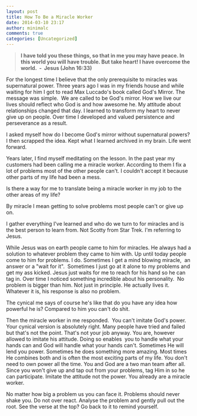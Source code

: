 ```yaml
---
layout: post
title: How To Be a Miracle Worker
date: 2014-03-10 23:17
author: minimalc
comments: true
categories: [Uncategorized]
---
```

<blockquote><strong>I have told you these things, so that in me you may have peace. In this world you will have trouble. But take heart! I have overcome the world.&nbsp; </strong>
<strong>-&nbsp; Jesus (John 16:33)</strong>

</blockquote>

For the longest time I believe that the only prerequisite to miracles was supernatural power. Three years ago I was in my friends house and while waiting for him I got to read Max Luccado's book called God's Mirror. The message was simple.&nbsp; We are called to be God's mirror. How we live our lives should reflect who God is and how awesome he. My attitude about relationships changed that day. I learned to transform my heart to never give up on people. Over time I developed and valued persistence and perseverance as a result.&nbsp; 

I asked myself how do I become God's mirror without supernatural powers? I then scrapped the idea. Kept what I learned archived in my brain. Life went forward. 

Years later, I find myself meditating on the lesson. In the past year my customers had been calling me a miracle worker. According to them I fix a lot of problems most of the other people can't. I couldn't accept it because other parts of my life had been a mess.

Is there a way for me to translate being a miracle worker in my job to the other areas of my life? 

By miracle I mean getting to solve problems most people can't or give up on. 

I gather everything I've learned and who do we turn to for miracles and is the best person to learn from. Not Scotty from Star Trek. I'm referring to Jesus. 

While Jesus was on earth people came to him for miracles. He always had a solution to whatever problem they came to him with. Up until today people come to him for problems. I do. Sometimes I get a mind blowing miracle,&nbsp; an answer or a "wait for it".&nbsp; Sometimes I just go at it alone to my problems and get my ass kicked. Jesus just waits for me to reach for his hand so he can tag in. Over time I noticed something incredible about his personality.&nbsp; No problem is bigger than him. Not just in principle. He actually lives it. Whatever it is, his response is also no problem. 

The cynical me says of course he's like that do you have any idea how powerful he is? Compared to him you can't do shit. 

Then the miracle worker in me responded.&nbsp; You can't imitate God's power. Your cynical version is absolutely right. Many people have tried and failed but that's not the point. That's not your job anyway. You are, however allowed to imitate his attitude. Doing so enables&nbsp; you to handle what your hands can and God will handle what your hands can't. Sometimes He will lend you power. Sometimes he does something more amazing. Most times He combines both and is often the most exciting parts of my life. You don't need to own power all the time. You and God are a two man team after all. Since you won't give up and tap out from your problems, tag Him in so he can participate. Imitate the attitude not the power. You already are a miracle worker. 

No matter how big a problem us you can face it. Problems should never shake you. Do not over react. Analyse the problem and gently pull out the root. See the verse at the top? Go back to it to remind yourself.
